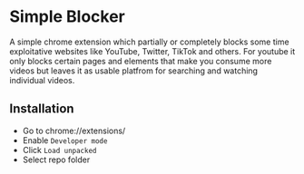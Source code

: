 # Simple Blocker

A simple chrome extension which partially or completely blocks some time exploitative websites like YouTube, Twitter, TikTok and others.
For youtube it only blocks certain pages and elements that make you consume more videos but leaves it as usable platfrom for searching and watching individual videos.

## Installation
* Go to chrome://extensions/
* Enable `Developer mode`
* Click `Load unpacked`
* Select repo folder
